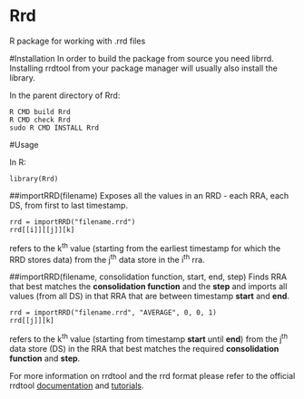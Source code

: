 Rrd
===

R package for working with .rrd files


#Installation
In order to build the package from source you need librrd.  
Installing rrdtool from your package manager will usually also install the library.  

In the parent directory of Rrd:  

    R CMD build Rrd
    R CMD check Rrd
    sudo R CMD INSTALL Rrd

#Usage

In R:

    library(Rrd)

##importRRD(filename)
Exposes all the values in an RRD - each RRA, each DS, from first to last timestamp.


    rrd = importRRD("filename.rrd")
    rrd[[i]][[j]][k]

refers to the k<sup>th</sup> value (starting from the earliest timestamp for which the RRD stores data) from the j<sup>th</sup> data store in the i<sup>th</sup> rra.


##importRRD(filename, consolidation function, start, end, step)
Finds RRA that best matches the __consolidation function__ and the __step__ and imports all values (from all DS) in that RRA that are between timestamp __start__ and __end__.

    rrd = importRRD("filename.rrd", "AVERAGE", 0, 0, 1)
    rrd[[j]][k]

refers to the k<sup>th</sup> value (starting from timestamp __start__ until __end__) from the j<sup>th</sup> data store (DS) in the RRA that best matches the required __consolidation function__ and __step__.


For more information on rrdtool and the rrd format please refer to the official rrdtool [documentation](http://oss.oetiker.ch/rrdtool/doc/index.en.html) and [tutorials](http://oss.oetiker.ch/rrdtool/tut/index.en.html).
    



